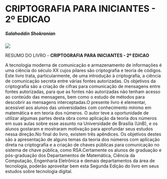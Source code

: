 # CRIPTOGRAFIA PARA INICIANTES - 2º EDICAO
##### Salahoddin Shokranian 

![](http://d3vdsoeghm4gc3.cloudfront.net/Custom/Content/Products/16/56/165607_criptografia-para-iniciantes-595068_T2.jpg)

RESUMO DO LIVRO - <b>CRIPTOGRAFIA PARA INICIANTES - 2º EDICAO</b>

A tecnologia moderna de comunicação e armazenamento de informações é uma ciência do século XX cujos pilares são criptografia e teoria de códigos. Este livro trata, particularmente, de uma introdução à criptografia, a ciência de comunicação secreta entre várias fontes autorizadas. Os objetivos da criptografia são a criação de cifras para comunicação de mensagens entre fontes autorizadas, para que as fontes não autorizadas não tenham acesso ao conteúdo das mensagens, bem como o estudo de métodos para descobrir as mensagens interceptadas.O presente livro é elementar, acessível aos alunos das universidades com conhecimento mínimo em matemática e em teoria dos números. O autor teve a oportunidade de utilizar algumas partes desta obra como aplicação da teoria dos números em suas aulas sobre esse assunto na Universidade de Brasília (UnB), e os alunos gostaram e mostraram motivação para aprofundar seus estudos nessa direção.No final do livro, existem três apêndices. Os objetivos destes são a apresentação de alguns temas da teoria dos números com aplicação direta na criptografia e a criação de chaves públicas para comunicação no sistema de chave pública, como RSA.Certamente os alunos de graduação e pós-graduação dos Departamentos de Matemática, Ciência da Computação, Engenharia Eletrônica e demais departamentos da área de tecnologia, poderão aproveitar bem esta Segunda Edição do livro em seus estudos sobre tecnologia digital.
